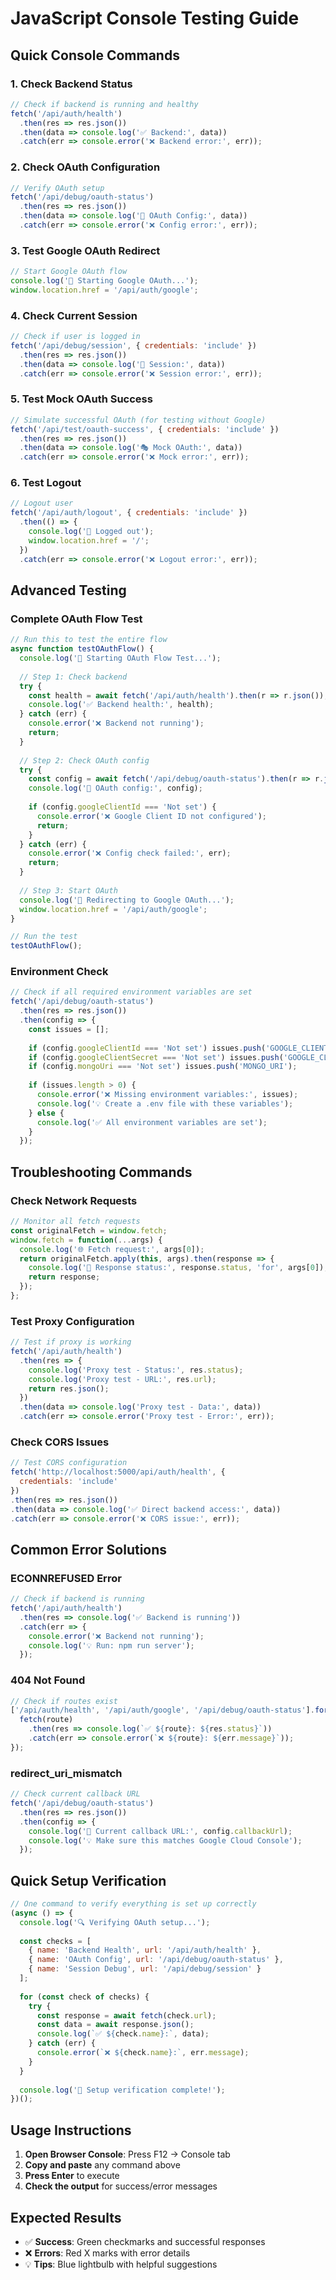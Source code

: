 # JavaScript Console Testing Guide

## Quick Console Commands

### 1. **Check Backend Status**
```javascript
// Check if backend is running and healthy
fetch('/api/auth/health')
  .then(res => res.json())
  .then(data => console.log('✅ Backend:', data))
  .catch(err => console.error('❌ Backend error:', err));
```

### 2. **Check OAuth Configuration**
```javascript
// Verify OAuth setup
fetch('/api/debug/oauth-status')
  .then(res => res.json())
  .then(data => console.log('🔧 OAuth Config:', data))
  .catch(err => console.error('❌ Config error:', err));
```

### 3. **Test Google OAuth Redirect**
```javascript
// Start Google OAuth flow
console.log('🚀 Starting Google OAuth...');
window.location.href = '/api/auth/google';
```

### 4. **Check Current Session**
```javascript
// Check if user is logged in
fetch('/api/debug/session', { credentials: 'include' })
  .then(res => res.json())
  .then(data => console.log('👤 Session:', data))
  .catch(err => console.error('❌ Session error:', err));
```

### 5. **Test Mock OAuth Success**
```javascript
// Simulate successful OAuth (for testing without Google)
fetch('/api/test/oauth-success', { credentials: 'include' })
  .then(res => res.json())
  .then(data => console.log('🎭 Mock OAuth:', data))
  .catch(err => console.error('❌ Mock error:', err));
```

### 6. **Test Logout**
```javascript
// Logout user
fetch('/api/auth/logout', { credentials: 'include' })
  .then(() => {
    console.log('👋 Logged out');
    window.location.href = '/';
  })
  .catch(err => console.error('❌ Logout error:', err));
```

## Advanced Testing

### **Complete OAuth Flow Test**
```javascript
// Run this to test the entire flow
async function testOAuthFlow() {
  console.log('🧪 Starting OAuth Flow Test...');
  
  // Step 1: Check backend
  try {
    const health = await fetch('/api/auth/health').then(r => r.json());
    console.log('✅ Backend health:', health);
  } catch (err) {
    console.error('❌ Backend not running');
    return;
  }
  
  // Step 2: Check OAuth config
  try {
    const config = await fetch('/api/debug/oauth-status').then(r => r.json());
    console.log('🔧 OAuth config:', config);
    
    if (config.googleClientId === 'Not set') {
      console.error('❌ Google Client ID not configured');
      return;
    }
  } catch (err) {
    console.error('❌ Config check failed:', err);
    return;
  }
  
  // Step 3: Start OAuth
  console.log('🚀 Redirecting to Google OAuth...');
  window.location.href = '/api/auth/google';
}

// Run the test
testOAuthFlow();
```

### **Environment Check**
```javascript
// Check if all required environment variables are set
fetch('/api/debug/oauth-status')
  .then(res => res.json())
  .then(config => {
    const issues = [];
    
    if (config.googleClientId === 'Not set') issues.push('GOOGLE_CLIENT_ID');
    if (config.googleClientSecret === 'Not set') issues.push('GOOGLE_CLIENT_SECRET');
    if (config.mongoUri === 'Not set') issues.push('MONGO_URI');
    
    if (issues.length > 0) {
      console.error('❌ Missing environment variables:', issues);
      console.log('💡 Create a .env file with these variables');
    } else {
      console.log('✅ All environment variables are set');
    }
  });
```

## Troubleshooting Commands

### **Check Network Requests**
```javascript
// Monitor all fetch requests
const originalFetch = window.fetch;
window.fetch = function(...args) {
  console.log('🌐 Fetch request:', args[0]);
  return originalFetch.apply(this, args).then(response => {
    console.log('📡 Response status:', response.status, 'for', args[0]);
    return response;
  });
};
```

### **Test Proxy Configuration**
```javascript
// Test if proxy is working
fetch('/api/auth/health')
  .then(res => {
    console.log('Proxy test - Status:', res.status);
    console.log('Proxy test - URL:', res.url);
    return res.json();
  })
  .then(data => console.log('Proxy test - Data:', data))
  .catch(err => console.error('Proxy test - Error:', err));
```

### **Check CORS Issues**
```javascript
// Test CORS configuration
fetch('http://localhost:5000/api/auth/health', {
  credentials: 'include'
})
.then(res => res.json())
.then(data => console.log('✅ Direct backend access:', data))
.catch(err => console.error('❌ CORS issue:', err));
```

## Common Error Solutions

### **ECONNREFUSED Error**
```javascript
// Check if backend is running
fetch('/api/auth/health')
  .then(res => console.log('✅ Backend is running'))
  .catch(err => {
    console.error('❌ Backend not running');
    console.log('💡 Run: npm run server');
  });
```

### **404 Not Found**
```javascript
// Check if routes exist
['/api/auth/health', '/api/auth/google', '/api/debug/oauth-status'].forEach(route => {
  fetch(route)
    .then(res => console.log(`✅ ${route}: ${res.status}`))
    .catch(err => console.error(`❌ ${route}: ${err.message}`));
});
```

### **redirect_uri_mismatch**
```javascript
// Check current callback URL
fetch('/api/debug/oauth-status')
  .then(res => res.json())
  .then(config => {
    console.log('🔗 Current callback URL:', config.callbackUrl);
    console.log('💡 Make sure this matches Google Cloud Console');
  });
```

## Quick Setup Verification

```javascript
// One command to verify everything is set up correctly
(async () => {
  console.log('🔍 Verifying OAuth setup...');
  
  const checks = [
    { name: 'Backend Health', url: '/api/auth/health' },
    { name: 'OAuth Config', url: '/api/debug/oauth-status' },
    { name: 'Session Debug', url: '/api/debug/session' }
  ];
  
  for (const check of checks) {
    try {
      const response = await fetch(check.url);
      const data = await response.json();
      console.log(`✅ ${check.name}:`, data);
    } catch (err) {
      console.error(`❌ ${check.name}:`, err.message);
    }
  }
  
  console.log('🎯 Setup verification complete!');
})();
```

## Usage Instructions

1. **Open Browser Console**: Press F12 → Console tab
2. **Copy and paste** any command above
3. **Press Enter** to execute
4. **Check the output** for success/error messages

## Expected Results

- ✅ **Success**: Green checkmarks and successful responses
- ❌ **Errors**: Red X marks with error details
- 💡 **Tips**: Blue lightbulb with helpful suggestions
